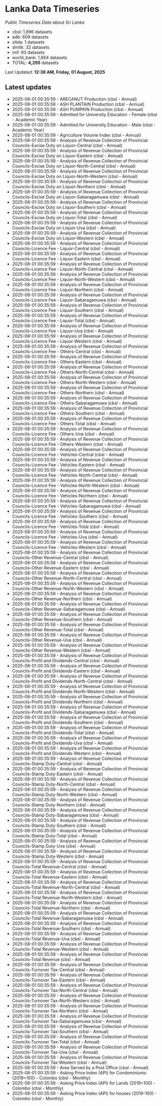 # Lanka Data Timeseries
*Public Timeseries Data about Sri Lanka*

* cbsl: 1,896 datasets
* adb: 609 datasets
* sltda: 1 datasets
* dmtlk: 32 datasets
* imf: 93 datasets
* world_bank: 1,664 datasets
* TOTAL: **4,295** datasets

Last Updated: **12:38 AM, Friday, 01 August, 2025**

## Latest updates

* 2025-08-01 00:35:59 - ARECANUT Production (cbsl - Annual)
* 2025-08-01 00:35:59 - ASH PLANTAIN Production (cbsl - Annual)
* 2025-08-01 00:35:59 - ASH PUMPKIN Production (cbsl - Annual)
* 2025-08-01 00:35:59 - Admitted for University Education - Female (cbsl - Academic Year)
* 2025-08-01 00:35:59 - Admitted for University Education - Male (cbsl - Academic Year)
* 2025-08-01 00:35:59 - Agriculture Volume Index (cbsl - Annual)
* 2025-08-01 00:35:59 - Analysis of Revenue Collection of Provincial Councils-Excise Duty on Liquor-Central (cbsl - Annual)
* 2025-08-01 00:35:59 - Analysis of Revenue Collection of Provincial Councils-Excise Duty on Liquor-Eastern (cbsl - Annual)
* 2025-08-01 00:35:59 - Analysis of Revenue Collection of Provincial Councils-Excise Duty on Liquor-North-Central (cbsl - Annual)
* 2025-08-01 00:35:59 - Analysis of Revenue Collection of Provincial Councils-Excise Duty on Liquor-North-Western (cbsl - Annual)
* 2025-08-01 00:35:59 - Analysis of Revenue Collection of Provincial Councils-Excise Duty on Liquor-Northern (cbsl - Annual)
* 2025-08-01 00:35:59 - Analysis of Revenue Collection of Provincial Councils-Excise Duty on Liquor-Sabaragamuwa (cbsl - Annual)
* 2025-08-01 00:35:59 - Analysis of Revenue Collection of Provincial Councils-Excise Duty on Liquor-Southern (cbsl - Annual)
* 2025-08-01 00:35:59 - Analysis of Revenue Collection of Provincial Councils-Excise Duty on Liquor-Total (cbsl - Annual)
* 2025-08-01 00:35:59 - Analysis of Revenue Collection of Provincial Councils-Excise Duty on Liquor-Uva (cbsl - Annual)
* 2025-08-01 00:35:59 - Analysis of Revenue Collection of Provincial Councils-Excise Duty on Liquor-Western (cbsl - Annual)
* 2025-08-01 00:35:59 - Analysis of Revenue Collection of Provincial Councils-Licence Fee - Liquor-Central (cbsl - Annual)
* 2025-08-01 00:35:59 - Analysis of Revenue Collection of Provincial Councils-Licence Fee - Liquor-Eastern (cbsl - Annual)
* 2025-08-01 00:35:59 - Analysis of Revenue Collection of Provincial Councils-Licence Fee - Liquor-North-Central (cbsl - Annual)
* 2025-08-01 00:35:59 - Analysis of Revenue Collection of Provincial Councils-Licence Fee - Liquor-North-Western (cbsl - Annual)
* 2025-08-01 00:35:59 - Analysis of Revenue Collection of Provincial Councils-Licence Fee - Liquor-Northern (cbsl - Annual)
* 2025-08-01 00:35:59 - Analysis of Revenue Collection of Provincial Councils-Licence Fee - Liquor-Sabaragamuwa (cbsl - Annual)
* 2025-08-01 00:35:59 - Analysis of Revenue Collection of Provincial Councils-Licence Fee - Liquor-Southern (cbsl - Annual)
* 2025-08-01 00:35:59 - Analysis of Revenue Collection of Provincial Councils-Licence Fee - Liquor-Total (cbsl - Annual)
* 2025-08-01 00:35:59 - Analysis of Revenue Collection of Provincial Councils-Licence Fee - Liquor-Uva (cbsl - Annual)
* 2025-08-01 00:35:59 - Analysis of Revenue Collection of Provincial Councils-Licence Fee - Liquor-Western (cbsl - Annual)
* 2025-08-01 00:35:59 - Analysis of Revenue Collection of Provincial Councils-Licence Fee - Others-Central (cbsl - Annual)
* 2025-08-01 00:35:59 - Analysis of Revenue Collection of Provincial Councils-Licence Fee - Others-Eastern (cbsl - Annual)
* 2025-08-01 00:35:59 - Analysis of Revenue Collection of Provincial Councils-Licence Fee - Others-North-Central (cbsl - Annual)
* 2025-08-01 00:35:59 - Analysis of Revenue Collection of Provincial Councils-Licence Fee - Others-North-Western (cbsl - Annual)
* 2025-08-01 00:35:59 - Analysis of Revenue Collection of Provincial Councils-Licence Fee - Others-Northern (cbsl - Annual)
* 2025-08-01 00:35:59 - Analysis of Revenue Collection of Provincial Councils-Licence Fee - Others-Sabaragamuwa (cbsl - Annual)
* 2025-08-01 00:35:59 - Analysis of Revenue Collection of Provincial Councils-Licence Fee - Others-Southern (cbsl - Annual)
* 2025-08-01 00:35:59 - Analysis of Revenue Collection of Provincial Councils-Licence Fee - Others-Total (cbsl - Annual)
* 2025-08-01 00:35:59 - Analysis of Revenue Collection of Provincial Councils-Licence Fee - Others-Uva (cbsl - Annual)
* 2025-08-01 00:35:59 - Analysis of Revenue Collection of Provincial Councils-Licence Fee - Others-Western (cbsl - Annual)
* 2025-08-01 00:35:59 - Analysis of Revenue Collection of Provincial Councils-Licence Fee - Vehicles-Central (cbsl - Annual)
* 2025-08-01 00:35:59 - Analysis of Revenue Collection of Provincial Councils-Licence Fee - Vehicles-Eastern (cbsl - Annual)
* 2025-08-01 00:35:59 - Analysis of Revenue Collection of Provincial Councils-Licence Fee - Vehicles-North-Central (cbsl - Annual)
* 2025-08-01 00:35:59 - Analysis of Revenue Collection of Provincial Councils-Licence Fee - Vehicles-North-Western (cbsl - Annual)
* 2025-08-01 00:35:59 - Analysis of Revenue Collection of Provincial Councils-Licence Fee - Vehicles-Northern (cbsl - Annual)
* 2025-08-01 00:35:59 - Analysis of Revenue Collection of Provincial Councils-Licence Fee - Vehicles-Sabaragamuwa (cbsl - Annual)
* 2025-08-01 00:35:59 - Analysis of Revenue Collection of Provincial Councils-Licence Fee - Vehicles-Southern (cbsl - Annual)
* 2025-08-01 00:35:59 - Analysis of Revenue Collection of Provincial Councils-Licence Fee - Vehicles-Total (cbsl - Annual)
* 2025-08-01 00:35:59 - Analysis of Revenue Collection of Provincial Councils-Licence Fee - Vehicles-Uva (cbsl - Annual)
* 2025-08-01 00:35:59 - Analysis of Revenue Collection of Provincial Councils-Licence Fee - Vehicles-Western (cbsl - Annual)
* 2025-08-01 00:35:59 - Analysis of Revenue Collection of Provincial Councils-Other Revenue-Central (cbsl - Annual)
* 2025-08-01 00:35:59 - Analysis of Revenue Collection of Provincial Councils-Other Revenue-Eastern (cbsl - Annual)
* 2025-08-01 00:35:59 - Analysis of Revenue Collection of Provincial Councils-Other Revenue-North-Central (cbsl - Annual)
* 2025-08-01 00:35:59 - Analysis of Revenue Collection of Provincial Councils-Other Revenue-North-Western (cbsl - Annual)
* 2025-08-01 00:35:59 - Analysis of Revenue Collection of Provincial Councils-Other Revenue-Northern (cbsl - Annual)
* 2025-08-01 00:35:59 - Analysis of Revenue Collection of Provincial Councils-Other Revenue-Sabaragamuwa (cbsl - Annual)
* 2025-08-01 00:35:59 - Analysis of Revenue Collection of Provincial Councils-Other Revenue-Southern (cbsl - Annual)
* 2025-08-01 00:35:59 - Analysis of Revenue Collection of Provincial Councils-Other Revenue-Total (cbsl - Annual)
* 2025-08-01 00:35:59 - Analysis of Revenue Collection of Provincial Councils-Other Revenue-Uva (cbsl - Annual)
* 2025-08-01 00:35:59 - Analysis of Revenue Collection of Provincial Councils-Other Revenue-Western (cbsl - Annual)
* 2025-08-01 00:35:59 - Analysis of Revenue Collection of Provincial Councils-Profit and Dividends-Central (cbsl - Annual)
* 2025-08-01 00:35:59 - Analysis of Revenue Collection of Provincial Councils-Profit and Dividends-Eastern (cbsl - Annual)
* 2025-08-01 00:35:59 - Analysis of Revenue Collection of Provincial Councils-Profit and Dividends-North-Central (cbsl - Annual)
* 2025-08-01 00:35:59 - Analysis of Revenue Collection of Provincial Councils-Profit and Dividends-North-Western (cbsl - Annual)
* 2025-08-01 00:35:59 - Analysis of Revenue Collection of Provincial Councils-Profit and Dividends-Northern (cbsl - Annual)
* 2025-08-01 00:35:59 - Analysis of Revenue Collection of Provincial Councils-Profit and Dividends-Sabaragamuwa (cbsl - Annual)
* 2025-08-01 00:35:59 - Analysis of Revenue Collection of Provincial Councils-Profit and Dividends-Southern (cbsl - Annual)
* 2025-08-01 00:35:59 - Analysis of Revenue Collection of Provincial Councils-Profit and Dividends-Total (cbsl - Annual)
* 2025-08-01 00:35:59 - Analysis of Revenue Collection of Provincial Councils-Profit and Dividends-Uva (cbsl - Annual)
* 2025-08-01 00:35:59 - Analysis of Revenue Collection of Provincial Councils-Profit and Dividends-Western (cbsl - Annual)
* 2025-08-01 00:35:59 - Analysis of Revenue Collection of Provincial Councils-Stamp Duty-Central (cbsl - Annual)
* 2025-08-01 00:35:59 - Analysis of Revenue Collection of Provincial Councils-Stamp Duty-Eastern (cbsl - Annual)
* 2025-08-01 00:35:59 - Analysis of Revenue Collection of Provincial Councils-Stamp Duty-North-Central (cbsl - Annual)
* 2025-08-01 00:35:59 - Analysis of Revenue Collection of Provincial Councils-Stamp Duty-North-Western (cbsl - Annual)
* 2025-08-01 00:35:59 - Analysis of Revenue Collection of Provincial Councils-Stamp Duty-Northern (cbsl - Annual)
* 2025-08-01 00:35:59 - Analysis of Revenue Collection of Provincial Councils-Stamp Duty-Sabaragamuwa (cbsl - Annual)
* 2025-08-01 00:35:59 - Analysis of Revenue Collection of Provincial Councils-Stamp Duty-Southern (cbsl - Annual)
* 2025-08-01 00:35:59 - Analysis of Revenue Collection of Provincial Councils-Stamp Duty-Total (cbsl - Annual)
* 2025-08-01 00:35:59 - Analysis of Revenue Collection of Provincial Councils-Stamp Duty-Uva (cbsl - Annual)
* 2025-08-01 00:35:59 - Analysis of Revenue Collection of Provincial Councils-Stamp Duty-Western (cbsl - Annual)
* 2025-08-01 00:35:59 - Analysis of Revenue Collection of Provincial Councils-Total Revenue-Central (cbsl - Annual)
* 2025-08-01 00:35:59 - Analysis of Revenue Collection of Provincial Councils-Total Revenue-Eastern (cbsl - Annual)
* 2025-08-01 00:35:59 - Analysis of Revenue Collection of Provincial Councils-Total Revenue-North-Central (cbsl - Annual)
* 2025-08-01 00:35:59 - Analysis of Revenue Collection of Provincial Councils-Total Revenue-North-Western (cbsl - Annual)
* 2025-08-01 00:35:59 - Analysis of Revenue Collection of Provincial Councils-Total Revenue-Northern (cbsl - Annual)
* 2025-08-01 00:35:59 - Analysis of Revenue Collection of Provincial Councils-Total Revenue-Sabaragamuwa (cbsl - Annual)
* 2025-08-01 00:35:59 - Analysis of Revenue Collection of Provincial Councils-Total Revenue-Southern (cbsl - Annual)
* 2025-08-01 00:35:59 - Analysis of Revenue Collection of Provincial Councils-Total Revenue-Uva (cbsl - Annual)
* 2025-08-01 00:35:59 - Analysis of Revenue Collection of Provincial Councils-Total Revenue-Western (cbsl - Annual)
* 2025-08-01 00:35:59 - Analysis of Revenue Collection of Provincial Councils-Total Revenue (cbsl - Annual)
* 2025-08-01 00:35:59 - Analysis of Revenue Collection of Provincial Councils-Turnover Tax-Central (cbsl - Annual)
* 2025-08-01 00:35:59 - Analysis of Revenue Collection of Provincial Councils-Turnover Tax-Eastern (cbsl - Annual)
* 2025-08-01 00:35:59 - Analysis of Revenue Collection of Provincial Councils-Turnover Tax-North-Central (cbsl - Annual)
* 2025-08-01 00:35:59 - Analysis of Revenue Collection of Provincial Councils-Turnover Tax-North-Western (cbsl - Annual)
* 2025-08-01 00:35:59 - Analysis of Revenue Collection of Provincial Councils-Turnover Tax-Northern (cbsl - Annual)
* 2025-08-01 00:35:59 - Analysis of Revenue Collection of Provincial Councils-Turnover Tax-Sabaragamuwa (cbsl - Annual)
* 2025-08-01 00:35:59 - Analysis of Revenue Collection of Provincial Councils-Turnover Tax-Southern (cbsl - Annual)
* 2025-08-01 00:35:59 - Analysis of Revenue Collection of Provincial Councils-Turnover Tax-Total (cbsl - Annual)
* 2025-08-01 00:35:59 - Analysis of Revenue Collection of Provincial Councils-Turnover Tax-Uva (cbsl - Annual)
* 2025-08-01 00:35:59 - Analysis of Revenue Collection of Provincial Councils-Turnover Tax-Western (cbsl - Annual)
* 2025-08-01 00:35:59 - Area Served by a Post Office (cbsl - Annual)
* 2025-08-01 00:35:59 - Asking Price Index (API) for Condominiums (2019=100) - Colombo (cbsl - Monthly)
* 2025-08-01 00:35:59 - Asking Price Index (API) for Lands (2019=100) - Colombo (cbsl - Monthly)
* 2025-08-01 00:35:59 - Asking Price Index (API) for houses (2019-100) - Colombo (cbsl - Monthly)